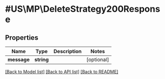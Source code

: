 # #US\MP\DeleteStrategy200Response

## Properties

Name | Type | Description | Notes
------------ | ------------- | ------------- | -------------
**message** | **string** |  | [optional]


[[Back to Model list]](../) [[Back to API list]](../../Api/US/MP) [[Back to README]](../../README.md)
